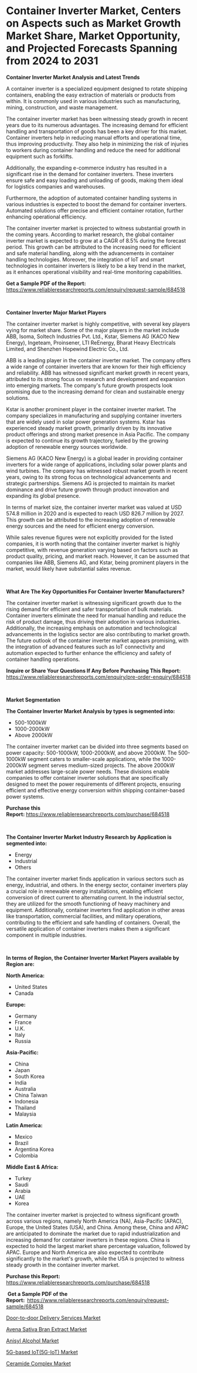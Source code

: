 <p><h1>Container Inverter Market, Centers on Aspects such as Market Growth Market Share, Market Opportunity, and Projected Forecasts Spanning from 2024 to 2031</h1></p><p><strong>Container Inverter Market Analysis and Latest Trends</strong></p>
<p><p>A container inverter is a specialized equipment designed to rotate shipping containers, enabling the easy extraction of materials or products from within. It is commonly used in various industries such as manufacturing, mining, construction, and waste management.</p><p>The container inverter market has been witnessing steady growth in recent years due to its numerous advantages. The increasing demand for efficient handling and transportation of goods has been a key driver for this market. Container inverters help in reducing manual efforts and operational time, thus improving productivity. They also help in minimizing the risk of injuries to workers during container handling and reduce the need for additional equipment such as forklifts.</p><p>Additionally, the expanding e-commerce industry has resulted in a significant rise in the demand for container inverters. These inverters ensure safe and easy loading and unloading of goods, making them ideal for logistics companies and warehouses.</p><p>Furthermore, the adoption of automated container handling systems in various industries is expected to boost the demand for container inverters. Automated solutions offer precise and efficient container rotation, further enhancing operational efficiency.</p><p>The container inverter market is projected to witness substantial growth in the coming years. According to market research, the global container inverter market is expected to grow at a CAGR of 8.5% during the forecast period. This growth can be attributed to the increasing need for efficient and safe material handling, along with the advancements in container handling technologies. Moreover, the integration of IoT and smart technologies in container inverters is likely to be a key trend in the market, as it enhances operational visibility and real-time monitoring capabilities.</p></p>
<p><strong>Get a Sample PDF of the Report:&nbsp;</strong> <a href="https://www.reliableresearchreports.com/enquiry/request-sample/684518">https://www.reliableresearchreports.com/enquiry/request-sample/684518</a></p>
<p>&nbsp;</p>
<p><strong>Container Inverter Major Market Players</strong></p>
<p><p>The container inverter market is highly competitive, with several key players vying for market share. Some of the major players in the market include ABB, Isoma, Soltech Industries Pvt. Ltd., Kstar, Siemens AG (KACO New Energy), Ingeteam, Proinsener, LTI ReEnergy, Bharat Heavy Electricals Limited, and Shenzhen Hopewind Electric Co., Ltd.</p><p>ABB is a leading player in the container inverter market. The company offers a wide range of container inverters that are known for their high efficiency and reliability. ABB has witnessed significant market growth in recent years, attributed to its strong focus on research and development and expansion into emerging markets. The company's future growth prospects look promising due to the increasing demand for clean and sustainable energy solutions.</p><p>Kstar is another prominent player in the container inverter market. The company specializes in manufacturing and supplying container inverters that are widely used in solar power generation systems. Kstar has experienced steady market growth, primarily driven by its innovative product offerings and strong market presence in Asia Pacific. The company is expected to continue its growth trajectory, fueled by the growing adoption of renewable energy sources worldwide.</p><p>Siemens AG (KACO New Energy) is a global leader in providing container inverters for a wide range of applications, including solar power plants and wind turbines. The company has witnessed robust market growth in recent years, owing to its strong focus on technological advancements and strategic partnerships. Siemens AG is projected to maintain its market dominance and drive future growth through product innovation and expanding its global presence.</p><p>In terms of market size, the container inverter market was valued at USD 574.8 million in 2020 and is expected to reach USD 826.7 million by 2027. This growth can be attributed to the increasing adoption of renewable energy sources and the need for efficient energy conversion.</p><p>While sales revenue figures were not explicitly provided for the listed companies, it is worth noting that the container inverter market is highly competitive, with revenue generation varying based on factors such as product quality, pricing, and market reach. However, it can be assumed that companies like ABB, Siemens AG, and Kstar, being prominent players in the market, would likely have substantial sales revenue.</p></p>
<p>&nbsp;</p>
<p><strong>What Are The Key Opportunities For Container Inverter Manufacturers?</strong></p>
<p><p>The container inverter market is witnessing significant growth due to the rising demand for efficient and safer transportation of bulk materials. Container inverters eliminate the need for manual handling and reduce the risk of product damage, thus driving their adoption in various industries. Additionally, the increasing emphasis on automation and technological advancements in the logistics sector are also contributing to market growth. The future outlook of the container inverter market appears promising, with the integration of advanced features such as IoT connectivity and automation expected to further enhance the efficiency and safety of container handling operations.</p></p>
<p><strong>Inquire or Share Your Questions If Any Before Purchasing This Report:</strong> <a href="https://www.reliableresearchreports.com/enquiry/pre-order-enquiry/684518">https://www.reliableresearchreports.com/enquiry/pre-order-enquiry/684518</a></p>
<p>&nbsp;</p>
<p><strong>Market Segmentation</strong></p>
<p><strong>The Container Inverter Market Analysis by types is segmented into:</strong></p>
<p><ul><li>500-1000kW</li><li>1000-2000kW</li><li>Above 2000kW</li></ul></p>
<p><p>The container inverter market can be divided into three segments based on power capacity: 500-1000kW, 1000-2000kW, and above 2000kW. The 500-1000kW segment caters to smaller-scale applications, while the 1000-2000kW segment serves medium-sized projects. The above 2000kW market addresses large-scale power needs. These divisions enable companies to offer container inverter solutions that are specifically designed to meet the power requirements of different projects, ensuring efficient and effective energy conversion within shipping container-based power systems.</p></p>
<p><strong>Purchase this Report:&nbsp;</strong><a href="https://www.reliableresearchreports.com/purchase/684518">https://www.reliableresearchreports.com/purchase/684518</a></p>
<p>&nbsp;</p>
<p><strong>The Container Inverter Market Industry Research by Application is segmented into:</strong></p>
<p><ul><li>Energy</li><li>Industrial</li><li>Others</li></ul></p>
<p><p>The container inverter market finds application in various sectors such as energy, industrial, and others. In the energy sector, container inverters play a crucial role in renewable energy installations, enabling efficient conversion of direct current to alternating current. In the industrial sector, they are utilized for the smooth functioning of heavy machinery and equipment. Additionally, container inverters find application in other areas like transportation, commercial facilities, and military operations, contributing to the efficient and safe handling of containers. Overall, the versatile application of container inverters makes them a significant component in multiple industries.</p></p>
<p>&nbsp;</p>
<p><strong>In terms of Region, the Container Inverter Market Players available by Region are:</strong></p>
<p>
    <p> <strong> North America: </strong>
        <ul>
            <li>United States</li>
            <li>Canada</li>
        </ul>
        </p> 
    <p> <strong> Europe: </strong>
        <ul>
            <li>Germany</li>
            <li>France</li>
            <li>U.K.</li>
            <li>Italy</li>
            <li>Russia</li>
        </ul>
        </p> 
    <p> <strong> Asia-Pacific: </strong>
        <ul>
            <li>China</li>
            <li>Japan</li>
            <li>South Korea</li>
            <li>India</li>
            <li>Australia</li>
            <li>China Taiwan</li>
            <li>Indonesia</li>
            <li>Thailand</li>
            <li>Malaysia</li>
        </ul>
        </p> 
    <p> <strong> Latin America: </strong>
        <ul>
            <li>Mexico</li>
            <li>Brazil</li>
            <li>Argentina Korea</li>
            <li>Colombia</li>
        </ul>
        </p> 
    <p> <strong> Middle East & Africa: </strong>
        <ul>
            <li>Turkey</li>
            <li>Saudi</li>
            <li>Arabia</li>
            <li>UAE</li>
            <li>Korea</li>
        </ul>
    </p>
    </p>
<p><p>The container inverter market is projected to witness significant growth across various regions, namely North America (NA), Asia-Pacific (APAC), Europe, the United States (USA), and China. Among these, China and APAC are anticipated to dominate the market due to rapid industrialization and increasing demand for container inverters in these regions. China is expected to hold the largest market share percentage valuation, followed by APAC. Europe and North America are also expected to contribute significantly to the market's growth, while the USA is projected to witness steady growth in the container inverter market.</p></p>
<p><strong>Purchase this Report: </strong><a href="https://www.reliableresearchreports.com/purchase/684518">https://www.reliableresearchreports.com/purchase/684518</a></p>
<p>&nbsp;<strong>Get a Sample PDF of the Report:&nbsp;&nbsp;</strong><a href="https://www.reliableresearchreports.com/enquiry/request-sample/684518">https://www.reliableresearchreports.com/enquiry/request-sample/684518</a></p>
<p><strong></strong></p>
<p><p><a href="https://github.com/WillieWoodard/Market-Research-Report-List-3/blob/main/door-to-door-delivery-services-market.md">Door-to-door Delivery Services Market</a></p><p><a href="https://medium.com/p/8027b4b75cf4/edit">Avena Sativa Bran Extract Market</a></p><p><a href="https://medium.com/@trevawisozk_19409/anisyl-alcohol-market-trends-forecast-and-competitive-analysis-to-2031-16997b86543d">Anisyl Alcohol Market</a></p><p><a href="https://github.com/PeterParrish5/Market-Research-Report-List-3/blob/main/5g-based-iot5g-iot-market.md">5G-based IoT(5G-IoT) Market</a></p><p><a href="https://medium.com/@trevawisozk_19409/ceramide-complex-market-competitive-analysis-market-trends-and-forecast-to-2031-dd686f8039ea">Ceramide Complex Market</a></p></p>